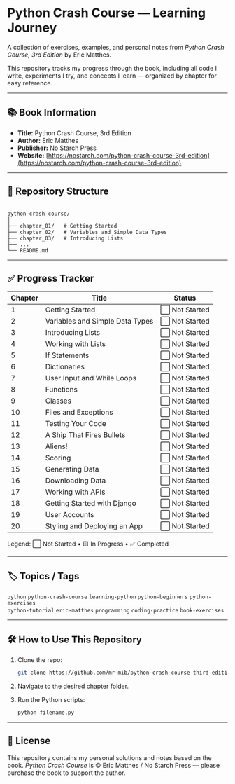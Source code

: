 # Python Crash Course — Learning Journey

A collection of exercises, examples, and personal notes from *Python Crash Course, 3rd Edition* by Eric Matthes.  

This repository tracks my progress through the book, including all code I write, experiments I try, and concepts I learn — organized by chapter for easy reference.

---

## 📚 Book Information
- **Title:** Python Crash Course, 3rd Edition  
- **Author:** Eric Matthes  
- **Publisher:** No Starch Press  
- **Website:** [https://nostarch.com/python-crash-course-3rd-edition](https://nostarch.com/python-crash-course-3rd-edition)

---

## 📂 Repository Structure
```

python-crash-course/
│
├── chapter_01/   # Getting Started
├── chapter_02/   # Variables and Simple Data Types
├── chapter_03/   # Introducing Lists
├── ...
└── README.md

````

---

## ✅ Progress Tracker
| Chapter | Title | Status |
|---------|-------|--------|
| 1 | Getting Started | ⬜ Not Started |
| 2 | Variables and Simple Data Types | ⬜ Not Started |
| 3 | Introducing Lists | ⬜ Not Started |
| 4 | Working with Lists | ⬜ Not Started |
| 5 | If Statements | ⬜ Not Started |
| 6 | Dictionaries | ⬜ Not Started |
| 7 | User Input and While Loops | ⬜ Not Started |
| 8 | Functions | ⬜ Not Started |
| 9 | Classes | ⬜ Not Started |
| 10 | Files and Exceptions | ⬜ Not Started |
| 11 | Testing Your Code | ⬜ Not Started |
| 12 | A Ship That Fires Bullets | ⬜ Not Started |
| 13 | Aliens! | ⬜ Not Started |
| 14 | Scoring | ⬜ Not Started |
| 15 | Generating Data | ⬜ Not Started |
| 16 | Downloading Data | ⬜ Not Started |
| 17 | Working with APIs | ⬜ Not Started |
| 18 | Getting Started with Django | ⬜ Not Started |
| 19 | User Accounts | ⬜ Not Started |
| 20 | Styling and Deploying an App | ⬜ Not Started |

Legend: ⬜ Not Started • 🟨 In Progress • ✅ Completed  

---

## 🏷 Topics / Tags
`python` `python-crash-course` `learning-python` `python-beginners` `python-exercises`  
`python-tutorial` `eric-matthes` `programming` `coding-practice` `book-exercises`

---

## 🛠 How to Use This Repository
1. Clone the repo:
   ```bash
   git clone https://github.com/mr-mib/python-crash-course-third-edition-learning
    ```

2. Navigate to the desired chapter folder.
3. Run the Python scripts:

   ```bash
   python filename.py
   ```

---

## 📜 License

This repository contains my personal solutions and notes based on the book.
*Python Crash Course* is © Eric Matthes / No Starch Press — please purchase the book to support the author.

